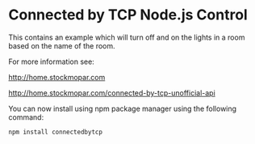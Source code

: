 Connected by TCP Node.js Control
=================================

This contains an example which will turn off and on the lights in a room based on the name of the room.

For more information see:

http://home.stockmopar.com

http://home.stockmopar.com/connected-by-tcp-unofficial-api

You can now install using npm package manager using the following command:
```sh
npm install connectedbytcp
